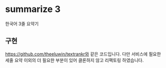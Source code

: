 # summarize 3
한국어 3줄 요약기

## 구현
https://github.com/theeluwin/textrankr와 같은 코드입니다.
다만 서비스에 필요한 세줄 요약 이외의 더 필요한 부분이 있어 클론하지 않고 리팩토링 하였습니다.
